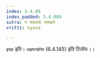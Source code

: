 ```yaml
---
index: 5.4.89
index_padded: 5.4.089
sutra: न संख्यादेः समाहारे
vritti: nyasa

---
```

`द्व्यहः` इति। `अह्नष्टखोरेव` (6.4.145) इति टिलोपः।।